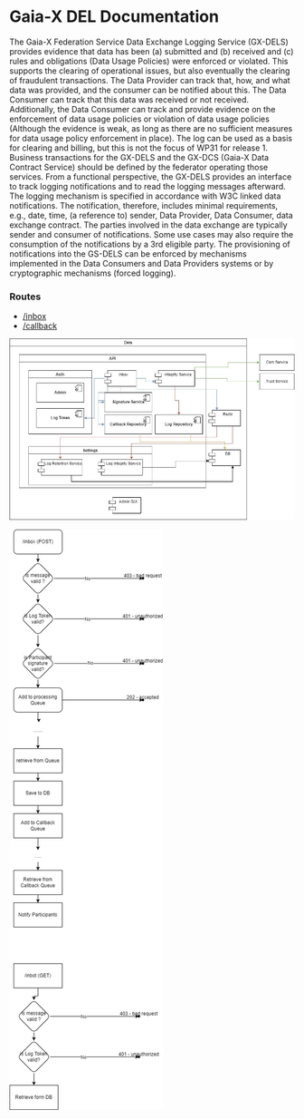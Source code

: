 # Gaia-X DEL Documentation

The Gaia-X Federation Service Data Exchange Logging Service (GX-DELS) provides evidence that data has
been (a) submitted and (b) received and (c) rules and obligations (Data Usage Policies) were enforced or
violated. This supports the clearing of operational issues, but also eventually the clearing of fraudulent
transactions.
The Data Provider can track that, how, and what data was provided, and the consumer can be notified
about this. The Data Consumer can track that this data was received or not received. Additionally, the
Data Consumer can track and provide evidence on the enforcement of data usage policies or violation of
data usage policies (Although the evidence is weak, as long as there are no sufficient measures for data
usage policy enforcement in place). The log can be used as a basis for clearing and billing, but this is not
the focus of WP31
for release 1. Business transactions for the GX-DELS and the GX-DCS (Gaia-X Data
Contract Service) should be defined by the federator operating those services.
From a functional perspective, the GX-DELS provides an interface to track logging notifications and to read
the logging messages afterward. The logging mechanism is specified in accordance with W3C linked data
notifications.
The notification, therefore, includes minimal requirements, e.g., date, time, (a reference to) sender, Data
Provider, Data Consumer, data exchange contract. The parties involved in the data exchange are typically
sender and consumer of notifications. Some use cases may also require the consumption of the
notifications by a 3rd eligible party.
The provisioning of notifications into the GS-DELS can be enforced by mechanisms implemented in the
Data Consumers and Data Providers systems or by cryptographic mechanisms (forced logging).

### Routes

- [/inbox](inbox.md)
- [/callback](callback.md)

![image info](./Dels_Component.jpg)

![image info](./Dels_Flow.jpg)
